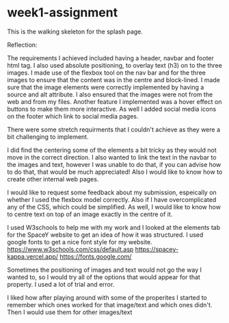 # week1-assignment
This is the walking skeleton for the splash page.

Reflection:

The requirements I achieved included having a header, navbar and footer html tag. 
I also used absolute positioning, to overlay text (h3) on to the three images.
I made use of the flexbox tool on the nav bar and for the three images to ensure that the content was in the centre and block-lined. 
I made sure that the image elements were correctly implemented by having a source and alt attribute. I also ensured that the images were not from the web and from my files. 
Another feature I implemented was a hover effect on buttons to make them more interactive. As well I added social media icons on the footer which link to social media pages.

There were some stretch requirments that I couldn't achieve as they were a bit challenging to implement. 

I did find the centering some of the elements a bit tricky as they would not move in the correct direction. I also wanted to link the text in the navbar to the images and text, however I was unable to do that, if you can advise how to do that, that would be much appreciated! Also I would like to know how to create other internal web pages. 

I would like to request some feedback about my submission, espeically on whether I used the flexbox model correctly. Also if I have overcomplicated any of the CSS, which could be simplified. As well, I would like to know how to centre text on top of an image exactly in the centre of it. 

I used W3schools to help me with my work and I looked at the elements tab for the SpaceY website to get an idea of how it was structured. I used google fonts to get a nice font style for my website.
https://www.w3schools.com/css/default.asp 
https://spacey-kappa.vercel.app/
https://fonts.google.com/

Sometimes the positioning of images and text would not go the way I wanted to, so I would try all of the options that would appear for that property. I used a lot of trial and error. 

I liked how after playing around with some of the properites I started to remember which ones worked for that image/text and which ones didn't. Then I would use them for other images/text 

